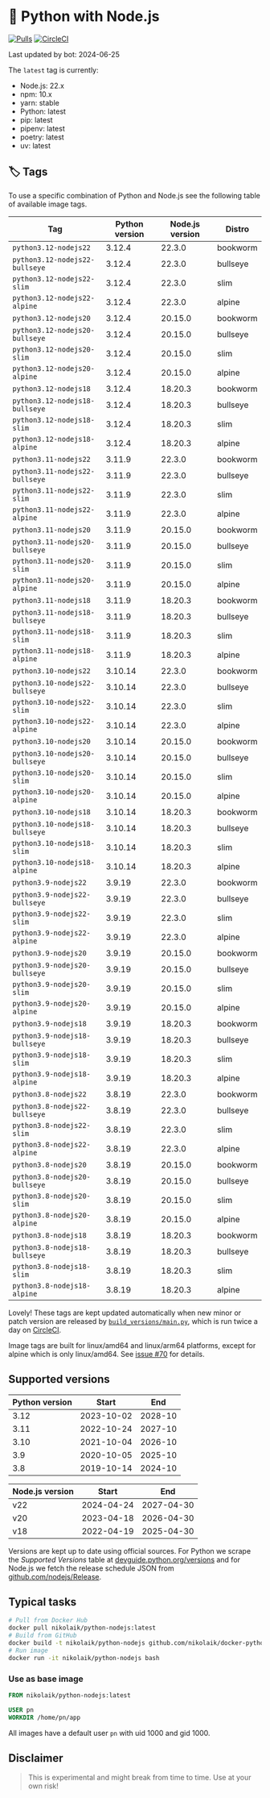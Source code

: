 # 🐳 Python with Node.js

[![Pulls](https://img.shields.io/docker/pulls/nikolaik/python-nodejs.svg?style=flat-square)](https://hub.docker.com/r/nikolaik/python-nodejs/)
[![CircleCI](https://img.shields.io/circleci/project/github/nikolaik/docker-python-nodejs.svg?style=flat-square)](https://circleci.com/gh/nikolaik/docker-python-nodejs)

Last updated by bot: 2024-06-25

The `latest` tag is currently:

- Node.js: 22.x
- npm: 10.x
- yarn: stable
- Python: latest
- pip: latest
- pipenv: latest
- poetry: latest
- uv: latest

## 🏷 Tags

To use a specific combination of Python and Node.js see the following table of available image tags.

<!-- TAGS_START -->

Tag | Python version | Node.js version | Distro
--- | --- | --- | ---
`python3.12-nodejs22` | 3.12.4 | 22.3.0 | bookworm
`python3.12-nodejs22-bullseye` | 3.12.4 | 22.3.0 | bullseye
`python3.12-nodejs22-slim` | 3.12.4 | 22.3.0 | slim
`python3.12-nodejs22-alpine` | 3.12.4 | 22.3.0 | alpine
`python3.12-nodejs20` | 3.12.4 | 20.15.0 | bookworm
`python3.12-nodejs20-bullseye` | 3.12.4 | 20.15.0 | bullseye
`python3.12-nodejs20-slim` | 3.12.4 | 20.15.0 | slim
`python3.12-nodejs20-alpine` | 3.12.4 | 20.15.0 | alpine
`python3.12-nodejs18` | 3.12.4 | 18.20.3 | bookworm
`python3.12-nodejs18-bullseye` | 3.12.4 | 18.20.3 | bullseye
`python3.12-nodejs18-slim` | 3.12.4 | 18.20.3 | slim
`python3.12-nodejs18-alpine` | 3.12.4 | 18.20.3 | alpine
`python3.11-nodejs22` | 3.11.9 | 22.3.0 | bookworm
`python3.11-nodejs22-bullseye` | 3.11.9 | 22.3.0 | bullseye
`python3.11-nodejs22-slim` | 3.11.9 | 22.3.0 | slim
`python3.11-nodejs22-alpine` | 3.11.9 | 22.3.0 | alpine
`python3.11-nodejs20` | 3.11.9 | 20.15.0 | bookworm
`python3.11-nodejs20-bullseye` | 3.11.9 | 20.15.0 | bullseye
`python3.11-nodejs20-slim` | 3.11.9 | 20.15.0 | slim
`python3.11-nodejs20-alpine` | 3.11.9 | 20.15.0 | alpine
`python3.11-nodejs18` | 3.11.9 | 18.20.3 | bookworm
`python3.11-nodejs18-bullseye` | 3.11.9 | 18.20.3 | bullseye
`python3.11-nodejs18-slim` | 3.11.9 | 18.20.3 | slim
`python3.11-nodejs18-alpine` | 3.11.9 | 18.20.3 | alpine
`python3.10-nodejs22` | 3.10.14 | 22.3.0 | bookworm
`python3.10-nodejs22-bullseye` | 3.10.14 | 22.3.0 | bullseye
`python3.10-nodejs22-slim` | 3.10.14 | 22.3.0 | slim
`python3.10-nodejs22-alpine` | 3.10.14 | 22.3.0 | alpine
`python3.10-nodejs20` | 3.10.14 | 20.15.0 | bookworm
`python3.10-nodejs20-bullseye` | 3.10.14 | 20.15.0 | bullseye
`python3.10-nodejs20-slim` | 3.10.14 | 20.15.0 | slim
`python3.10-nodejs20-alpine` | 3.10.14 | 20.15.0 | alpine
`python3.10-nodejs18` | 3.10.14 | 18.20.3 | bookworm
`python3.10-nodejs18-bullseye` | 3.10.14 | 18.20.3 | bullseye
`python3.10-nodejs18-slim` | 3.10.14 | 18.20.3 | slim
`python3.10-nodejs18-alpine` | 3.10.14 | 18.20.3 | alpine
`python3.9-nodejs22` | 3.9.19 | 22.3.0 | bookworm
`python3.9-nodejs22-bullseye` | 3.9.19 | 22.3.0 | bullseye
`python3.9-nodejs22-slim` | 3.9.19 | 22.3.0 | slim
`python3.9-nodejs22-alpine` | 3.9.19 | 22.3.0 | alpine
`python3.9-nodejs20` | 3.9.19 | 20.15.0 | bookworm
`python3.9-nodejs20-bullseye` | 3.9.19 | 20.15.0 | bullseye
`python3.9-nodejs20-slim` | 3.9.19 | 20.15.0 | slim
`python3.9-nodejs20-alpine` | 3.9.19 | 20.15.0 | alpine
`python3.9-nodejs18` | 3.9.19 | 18.20.3 | bookworm
`python3.9-nodejs18-bullseye` | 3.9.19 | 18.20.3 | bullseye
`python3.9-nodejs18-slim` | 3.9.19 | 18.20.3 | slim
`python3.9-nodejs18-alpine` | 3.9.19 | 18.20.3 | alpine
`python3.8-nodejs22` | 3.8.19 | 22.3.0 | bookworm
`python3.8-nodejs22-bullseye` | 3.8.19 | 22.3.0 | bullseye
`python3.8-nodejs22-slim` | 3.8.19 | 22.3.0 | slim
`python3.8-nodejs22-alpine` | 3.8.19 | 22.3.0 | alpine
`python3.8-nodejs20` | 3.8.19 | 20.15.0 | bookworm
`python3.8-nodejs20-bullseye` | 3.8.19 | 20.15.0 | bullseye
`python3.8-nodejs20-slim` | 3.8.19 | 20.15.0 | slim
`python3.8-nodejs20-alpine` | 3.8.19 | 20.15.0 | alpine
`python3.8-nodejs18` | 3.8.19 | 18.20.3 | bookworm
`python3.8-nodejs18-bullseye` | 3.8.19 | 18.20.3 | bullseye
`python3.8-nodejs18-slim` | 3.8.19 | 18.20.3 | slim
`python3.8-nodejs18-alpine` | 3.8.19 | 18.20.3 | alpine

<!-- TAGS_END -->

Lovely! These tags are kept updated automatically when new minor or patch version are released by [`build_versions/main.py`](./build_versions/main.py), which is run twice a day on [CircleCI](https://circleci.com/gh/nikolaik/docker-python-nodejs).

Image tags are built for linux/amd64 and linux/arm64 platforms, except for alpine which is only linux/amd64. See [issue #70](https://github.com/nikolaik/docker-python-nodejs/issues/70) for details.

## Supported versions

<!-- SUPPORTED_VERSIONS_START -->

Python version | Start | End
--- | --- | ---
3.12 | 2023-10-02 | 2028-10
3.11 | 2022-10-24 | 2027-10
3.10 | 2021-10-04 | 2026-10
3.9 | 2020-10-05 | 2025-10
3.8 | 2019-10-14 | 2024-10

Node.js version | Start | End
--- | --- | ---
v22 | 2024-04-24 | 2027-04-30
v20 | 2023-04-18 | 2026-04-30
v18 | 2022-04-19 | 2025-04-30

<!-- SUPPORTED_VERSIONS_END -->

Versions are kept up to date using official sources. For Python we scrape the _Supported Versions_ table at [devguide.python.org/versions](https://devguide.python.org/versions/#supported-versions) and for Node.js we fetch the release schedule JSON from [github.com/nodejs/Release](https://github.com/nodejs/Release/blob/main/schedule.json).

## Typical tasks

```bash
# Pull from Docker Hub
docker pull nikolaik/python-nodejs:latest
# Build from GitHub
docker build -t nikolaik/python-nodejs github.com/nikolaik/docker-python-nodejs
# Run image
docker run -it nikolaik/python-nodejs bash
```

### Use as base image

```Dockerfile
FROM nikolaik/python-nodejs:latest

USER pn
WORKDIR /home/pn/app
```

All images have a default user `pn` with uid 1000 and gid 1000.

## Disclaimer

> This is experimental and might break from time to time. Use at your own risk!

